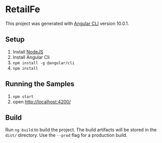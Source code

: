 # RetailFe

This project was generated with [Angular CLI](https://github.com/angular/angular-cli) version 10.0.1.

## Setup

1. Install [NodeJS](http://nodejs.org/)
2. Install Angular Cli 
3. `npm install -g @angular/cli`
4. `npm install`

## Running the Samples

1. `npm start`
2. open [http://localhost:4200/](http://localhost:4200/)

## Build

Run `ng build` to build the project. The build artifacts will be stored in the `dist/` directory. Use the `--prod` flag for a production build.